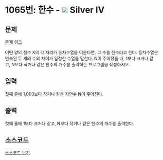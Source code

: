 # 1065번: 한수 - <img src="https://static.solved.ac/tier_small/7.svg" style="height:20px" /> Silver IV

<!-- performance -->

<!-- 문제 제출 후 깃허브에 푸시를 했을 때 제출한 코드의 성능이 입력될 공간입니다.-->

<!-- end -->

## 문제

[문제 링크](https://boj.kr/1065)


<p>어떤 양의 정수 X의 각 자리가 등차수열을 이룬다면, 그 수를 한수라고 한다. 등차수열은 연속된 두 개의 수의 차이가 일정한 수열을 말한다. N이 주어졌을 때, 1보다 크거나 같고, N보다 작거나 같은 한수의 개수를 출력하는 프로그램을 작성하시오.&nbsp;</p>



## 입력


<p>첫째 줄에 1,000보다 작거나 같은 자연수 N이 주어진다.</p>



## 출력


<p>첫째 줄에 1보다 크거나 같고, N보다 작거나 같은 한수의 개수를 출력한다.</p>



## 소스코드

[소스코드 보기](한수.c)